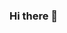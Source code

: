 ### Hi there 👋

<!--
**joangeljimenez/joangeljimenez** is a ✨ _special_ ✨ repository because its `README.md` (this file) appears on your GitHub profile.

Here are some ideas to get you started:

🔭 I’m currently working on UX Research
🌱 I’m currently learning 
- 🤔 I’m looking for help with ...
- 💬 Ask me about ...
- 📫 How to reach me: joangeljimenez@gmail.com
- 😄 Pronouns: ...
- ⚡ Fun fact: ...
-->
